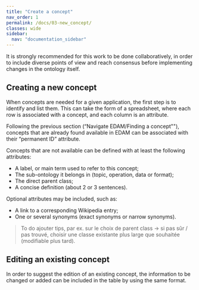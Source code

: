 ```yaml
---
title: "Create a concept"
nav_order: 1
permalink: /docs/03-new_concept/
classes: wide
sidebar:
  nav: "documentation_sidebar"
---
```


It is strongly recommended for this work to be done collaboratively, in order to include diverse points of view and reach consensus before implementing changes in the ontology itself.


## Creating a new concept

When concepts are needed for a given application, the first step is to identify and list them. This can take the form of a spreadsheet, where each row is associated with a concept, and each column is an attribute.

Following the previous section (“Navigate EDAM/Finding a concept""), concepts that are already found available in EDAM can be associated with their “permanent ID” attribute.

Concepts that are not available can be defined with at least the following attributes:

* A label, or main term used to refer to this concept;
* The sub-ontology it belongs in (topic, operation, data or format);
* The direct parent class;
* A concise definition (about 2 or 3 sentences).

Optional attributes may be included, such as:

* A link to a corresponding Wikipedia entry;
* One or several synonyms (exact synonyms or narrow synonyms).

> To do ajouter tips, par ex. sur le choix de parent class -> si pas sûr / pas trouvé, choisir une classe existante plus large que souhaitée (modifiable plus tard). 

## Editing an existing concept

In order to suggest the edition of an existing concept, the information to be changed or added can be included in the table by using the same format.


